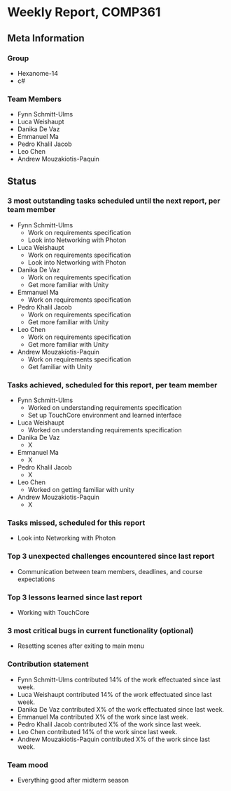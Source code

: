 # Weekly Report, COMP361

## Meta Information

### Group

 * Hexanome-14
 * c#
### Team Members

 * Fynn Schmitt-Ulms
 * Luca Weishaupt
 * Danika De Vaz
 * Emmanuel Ma
 * Pedro Khalil Jacob
 * Leo Chen
 * Andrew Mouzakiotis-Paquin

## Status

### 3 most outstanding tasks scheduled until the next report, per team member

 * Fynn Schmitt-Ulms
   * Work on requirements specification
   * Look into Networking with Photon
 * Luca Weishaupt
   * Work on requirements specification
   * Look into Networking with Photon
 * Danika De Vaz
   * Work on requirements specification
   * Get more familiar with Unity
 * Emmanuel Ma 
   * Work on requirements specification
 * Pedro Khalil Jacob
   * Work on requirements specification
   * Get more familiar with Unity
 * Leo Chen
   * Work on requirements specification
   * Get more familiar with Unity
 * Andrew Mouzakiotis-Paquin
   * Work on requirements specification
   * Get familiar with Unity

### Tasks achieved, scheduled for this report, per team member

 * Fynn Schmitt-Ulms
   * Worked on understanding requirements specification
   * Set up TouchCore environment and learned interface
 * Luca Weishaupt
   * Worked on understanding requirements specification
 * Danika De Vaz
   * X
 * Emmanuel Ma
   * X
 * Pedro Khalil Jacob
   * X
 * Leo Chen
   * Worked on getting familiar with unity
 * Andrew Mouzakiotis-Paquin
   * X

### Tasks missed, scheduled for this report

 * Look into Networking with Photon

### Top 3 unexpected challenges encountered since last report

 * Communication between team members, deadlines, and course expectations

### Top 3 lessons learned since last report

 * Working with TouchCore

### 3 most critical bugs in current functionality (optional)

 * Resetting scenes after exiting to main menu

### Contribution statement

 * Fynn Schmitt-Ulms contributed 14% of the work effectuated since last week.
 * Luca Weishaupt contributed 14% of the work effectuated since last week.
 * Danika De Vaz contributed X% of the work effectuated since last week.
 * Emmanuel Ma contributed X% of the work since last week.
 * Pedro Khalil Jacob contributed X% of the work since last week.
 * Leo Chen contributed 14% of the work since last week.
 * Andrew Mouzakiotis-Paquin contributed X% of the work since last week.

### Team mood

 * Everything good after midterm season
